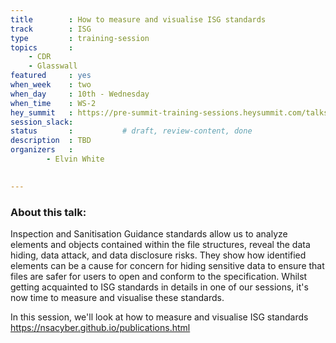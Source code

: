 ```yaml
---
title        : How to measure and visualise ISG standards
track        : ISG
type         : training-session
topics       :
    - CDR
    - Glasswall
featured     : yes
when_week    : two
when_day     : 10th - Wednesday
when_time    : WS-2
hey_summit   : https://pre-summit-training-sessions.heysummit.com/talks/isgs-how-to-measure-and-visualise-isg-standards-5pm-bst/
session_slack: 
status       :           # draft, review-content, done
description  : TBD
organizers   : 
        - Elvin White
       

---
```


### About this talk:

Inspection and Sanitisation Guidance standards allow us to analyze elements and objects contained within the file structures, reveal the data hiding, data attack, and data disclosure risks. They show how identified elements can be a cause for concern for hiding sensitive data to ensure that files are safer for users to open and conform to the specification. Whilst getting acquainted to ISG standards in details in one of our sessions, it's now time to measure and visualise these standards. 


In this session, we'll look at how to measure and visualise ISG standards
https://nsacyber.github.io/publications.html  

